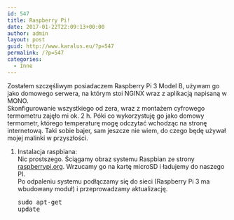 ```yaml
---
id: 547
title: Raspberry Pi!
date: 2017-01-22T22:09:13+00:00
author: admin
layout: post
guid: http://www.karalus.eu/?p=547
permalink: /?p=547
categories:
  - Inne
---
```

Zostałem szczęśliwym posiadaczem Raspberry Pi 3 Model B, używam go jako domowego serwera, na którym stoi NGINX wraz z aplikacją napisaną w MONO.  
Skonfigurowanie wszystkiego od zera, wraz z montażem cyfrowego termometru zajęło mi ok. 2 h. Póki co wykorzystuję go jako domowy termometr, którego temperaturę mogę odczytać wchodząc na stronę internetową. Taki sobie bajer, sam jeszcze nie wiem, do czego będę używał mojej malinki w przyszłości.

  1. Instalacja raspbiana:  
    Nic prostszego. Ściągamy obraz systemu Raspbian ze strony <a href="https://www.raspberrypi.org/downloads/raspbian/" target="_blank">raspberrypi.org</a>. Wrzucamy go na kartę microSD i ładujemy do naszego PI.  
    Po odpaleniu systemu podłączamy się do sieci (Raspberry Pi 3 ma wbudowany moduł) i przeprowadzamy aktualizację.</p> <pre class="brush: bash; title: ; notranslate" title="">sudo apt-get update
```
